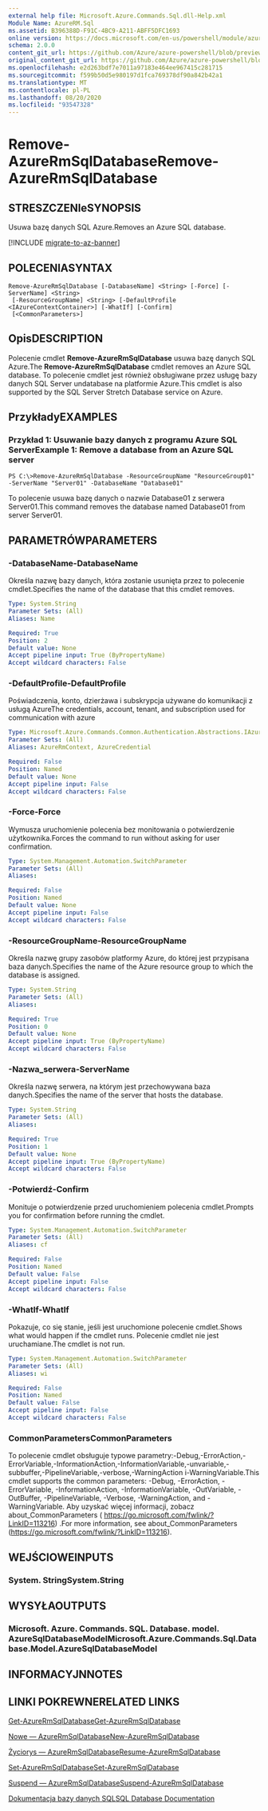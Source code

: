 ```yaml
---
external help file: Microsoft.Azure.Commands.Sql.dll-Help.xml
Module Name: AzureRM.Sql
ms.assetid: B396388D-F91C-4BC9-A211-ABFF5DFC1693
online version: https://docs.microsoft.com/en-us/powershell/module/azurerm.sql/remove-azurermsqldatabase
schema: 2.0.0
content_git_url: https://github.com/Azure/azure-powershell/blob/preview/src/ResourceManager/Sql/Commands.Sql/help/Remove-AzureRmSqlDatabase.md
original_content_git_url: https://github.com/Azure/azure-powershell/blob/preview/src/ResourceManager/Sql/Commands.Sql/help/Remove-AzureRmSqlDatabase.md
ms.openlocfilehash: e2d263bdf7e7011a97183e464ee967415c281715
ms.sourcegitcommit: f599b50d5e980197d1fca769378df90a842b42a1
ms.translationtype: MT
ms.contentlocale: pl-PL
ms.lasthandoff: 08/20/2020
ms.locfileid: "93547328"
---
```

# <span data-ttu-id="ed2c3-101">Remove-AzureRmSqlDatabase</span><span class="sxs-lookup"><span data-stu-id="ed2c3-101">Remove-AzureRmSqlDatabase</span></span>

## <span data-ttu-id="ed2c3-102">STRESZCZENIe</span><span class="sxs-lookup"><span data-stu-id="ed2c3-102">SYNOPSIS</span></span>
<span data-ttu-id="ed2c3-103">Usuwa bazę danych SQL Azure.</span><span class="sxs-lookup"><span data-stu-id="ed2c3-103">Removes an Azure SQL database.</span></span>

[!INCLUDE [migrate-to-az-banner](../../includes/migrate-to-az-banner.md)]

## <span data-ttu-id="ed2c3-104">POLECENIA</span><span class="sxs-lookup"><span data-stu-id="ed2c3-104">SYNTAX</span></span>

```
Remove-AzureRmSqlDatabase [-DatabaseName] <String> [-Force] [-ServerName] <String>
 [-ResourceGroupName] <String> [-DefaultProfile <IAzureContextContainer>] [-WhatIf] [-Confirm]
 [<CommonParameters>]
```

## <span data-ttu-id="ed2c3-105">Opis</span><span class="sxs-lookup"><span data-stu-id="ed2c3-105">DESCRIPTION</span></span>
<span data-ttu-id="ed2c3-106">Polecenie cmdlet **Remove-AzureRmSqlDatabase** usuwa bazę danych SQL Azure.</span><span class="sxs-lookup"><span data-stu-id="ed2c3-106">The **Remove-AzureRmSqlDatabase** cmdlet removes an Azure SQL database.</span></span>
<span data-ttu-id="ed2c3-107">To polecenie cmdlet jest również obsługiwane przez usługę bazy danych SQL Server undatabase na platformie Azure.</span><span class="sxs-lookup"><span data-stu-id="ed2c3-107">This cmdlet is also supported by the SQL Server Stretch Database service on Azure.</span></span>

## <span data-ttu-id="ed2c3-108">Przykłady</span><span class="sxs-lookup"><span data-stu-id="ed2c3-108">EXAMPLES</span></span>

### <span data-ttu-id="ed2c3-109">Przykład 1: Usuwanie bazy danych z programu Azure SQL Server</span><span class="sxs-lookup"><span data-stu-id="ed2c3-109">Example 1: Remove a database from an Azure SQL server</span></span>
```
PS C:\>Remove-AzureRmSqlDatabase -ResourceGroupName "ResourceGroup01" -ServerName "Server01" -DatabaseName "Database01"
```

<span data-ttu-id="ed2c3-110">To polecenie usuwa bazę danych o nazwie Database01 z serwera Server01.</span><span class="sxs-lookup"><span data-stu-id="ed2c3-110">This command removes the database named Database01 from server Server01.</span></span>

## <span data-ttu-id="ed2c3-111">PARAMETRÓW</span><span class="sxs-lookup"><span data-stu-id="ed2c3-111">PARAMETERS</span></span>

### <span data-ttu-id="ed2c3-112">-DatabaseName</span><span class="sxs-lookup"><span data-stu-id="ed2c3-112">-DatabaseName</span></span>
<span data-ttu-id="ed2c3-113">Określa nazwę bazy danych, która zostanie usunięta przez to polecenie cmdlet.</span><span class="sxs-lookup"><span data-stu-id="ed2c3-113">Specifies the name of the database that this cmdlet removes.</span></span>

```yaml
Type: System.String
Parameter Sets: (All)
Aliases: Name

Required: True
Position: 2
Default value: None
Accept pipeline input: True (ByPropertyName)
Accept wildcard characters: False
```

### <span data-ttu-id="ed2c3-114">-DefaultProfile</span><span class="sxs-lookup"><span data-stu-id="ed2c3-114">-DefaultProfile</span></span>
<span data-ttu-id="ed2c3-115">Poświadczenia, konto, dzierżawa i subskrypcja używane do komunikacji z usługą Azure</span><span class="sxs-lookup"><span data-stu-id="ed2c3-115">The credentials, account, tenant, and subscription used for communication with azure</span></span>

```yaml
Type: Microsoft.Azure.Commands.Common.Authentication.Abstractions.IAzureContextContainer
Parameter Sets: (All)
Aliases: AzureRmContext, AzureCredential

Required: False
Position: Named
Default value: None
Accept pipeline input: False
Accept wildcard characters: False
```

### <span data-ttu-id="ed2c3-116">-Force</span><span class="sxs-lookup"><span data-stu-id="ed2c3-116">-Force</span></span>
<span data-ttu-id="ed2c3-117">Wymusza uruchomienie polecenia bez monitowania o potwierdzenie użytkownika.</span><span class="sxs-lookup"><span data-stu-id="ed2c3-117">Forces the command to run without asking for user confirmation.</span></span>

```yaml
Type: System.Management.Automation.SwitchParameter
Parameter Sets: (All)
Aliases:

Required: False
Position: Named
Default value: None
Accept pipeline input: False
Accept wildcard characters: False
```

### <span data-ttu-id="ed2c3-118">-ResourceGroupName</span><span class="sxs-lookup"><span data-stu-id="ed2c3-118">-ResourceGroupName</span></span>
<span data-ttu-id="ed2c3-119">Określa nazwę grupy zasobów platformy Azure, do której jest przypisana baza danych.</span><span class="sxs-lookup"><span data-stu-id="ed2c3-119">Specifies the name of the Azure resource group to which the database is assigned.</span></span>

```yaml
Type: System.String
Parameter Sets: (All)
Aliases:

Required: True
Position: 0
Default value: None
Accept pipeline input: True (ByPropertyName)
Accept wildcard characters: False
```

### <span data-ttu-id="ed2c3-120">-Nazwa_serwera</span><span class="sxs-lookup"><span data-stu-id="ed2c3-120">-ServerName</span></span>
<span data-ttu-id="ed2c3-121">Określa nazwę serwera, na którym jest przechowywana baza danych.</span><span class="sxs-lookup"><span data-stu-id="ed2c3-121">Specifies the name of the server that hosts the database.</span></span>

```yaml
Type: System.String
Parameter Sets: (All)
Aliases:

Required: True
Position: 1
Default value: None
Accept pipeline input: True (ByPropertyName)
Accept wildcard characters: False
```

### <span data-ttu-id="ed2c3-122">-Potwierdź</span><span class="sxs-lookup"><span data-stu-id="ed2c3-122">-Confirm</span></span>
<span data-ttu-id="ed2c3-123">Monituje o potwierdzenie przed uruchomieniem polecenia cmdlet.</span><span class="sxs-lookup"><span data-stu-id="ed2c3-123">Prompts you for confirmation before running the cmdlet.</span></span>

```yaml
Type: System.Management.Automation.SwitchParameter
Parameter Sets: (All)
Aliases: cf

Required: False
Position: Named
Default value: False
Accept pipeline input: False
Accept wildcard characters: False
```

### <span data-ttu-id="ed2c3-124">-WhatIf</span><span class="sxs-lookup"><span data-stu-id="ed2c3-124">-WhatIf</span></span>
<span data-ttu-id="ed2c3-125">Pokazuje, co się stanie, jeśli jest uruchomione polecenie cmdlet.</span><span class="sxs-lookup"><span data-stu-id="ed2c3-125">Shows what would happen if the cmdlet runs.</span></span>
<span data-ttu-id="ed2c3-126">Polecenie cmdlet nie jest uruchamiane.</span><span class="sxs-lookup"><span data-stu-id="ed2c3-126">The cmdlet is not run.</span></span>

```yaml
Type: System.Management.Automation.SwitchParameter
Parameter Sets: (All)
Aliases: wi

Required: False
Position: Named
Default value: False
Accept pipeline input: False
Accept wildcard characters: False
```

### <span data-ttu-id="ed2c3-127">CommonParameters</span><span class="sxs-lookup"><span data-stu-id="ed2c3-127">CommonParameters</span></span>
<span data-ttu-id="ed2c3-128">To polecenie cmdlet obsługuje typowe parametry:-Debug,-ErrorAction,-ErrorVariable,-InformationAction,-InformationVariable,-unvariable,-subbuffer,-PipelineVariable,-verbose,-WarningAction i-WarningVariable.</span><span class="sxs-lookup"><span data-stu-id="ed2c3-128">This cmdlet supports the common parameters: -Debug, -ErrorAction, -ErrorVariable, -InformationAction, -InformationVariable, -OutVariable, -OutBuffer, -PipelineVariable, -Verbose, -WarningAction, and -WarningVariable.</span></span> <span data-ttu-id="ed2c3-129">Aby uzyskać więcej informacji, zobacz about_CommonParameters ( https://go.microsoft.com/fwlink/?LinkID=113216) .</span><span class="sxs-lookup"><span data-stu-id="ed2c3-129">For more information, see about_CommonParameters (https://go.microsoft.com/fwlink/?LinkID=113216).</span></span>

## <span data-ttu-id="ed2c3-130">WEJŚCIOWE</span><span class="sxs-lookup"><span data-stu-id="ed2c3-130">INPUTS</span></span>

### <span data-ttu-id="ed2c3-131">System. String</span><span class="sxs-lookup"><span data-stu-id="ed2c3-131">System.String</span></span>

## <span data-ttu-id="ed2c3-132">WYSYŁA</span><span class="sxs-lookup"><span data-stu-id="ed2c3-132">OUTPUTS</span></span>

### <span data-ttu-id="ed2c3-133">Microsoft. Azure. Commands. SQL. Database. model. AzureSqlDatabaseModel</span><span class="sxs-lookup"><span data-stu-id="ed2c3-133">Microsoft.Azure.Commands.Sql.Database.Model.AzureSqlDatabaseModel</span></span>

## <span data-ttu-id="ed2c3-134">INFORMACYJN</span><span class="sxs-lookup"><span data-stu-id="ed2c3-134">NOTES</span></span>

## <span data-ttu-id="ed2c3-135">LINKI POKREWNE</span><span class="sxs-lookup"><span data-stu-id="ed2c3-135">RELATED LINKS</span></span>

[<span data-ttu-id="ed2c3-136">Get-AzureRmSqlDatabase</span><span class="sxs-lookup"><span data-stu-id="ed2c3-136">Get-AzureRmSqlDatabase</span></span>](./Get-AzureRmSqlDatabase.md)

[<span data-ttu-id="ed2c3-137">Nowe — AzureRmSqlDatabase</span><span class="sxs-lookup"><span data-stu-id="ed2c3-137">New-AzureRmSqlDatabase</span></span>](./New-AzureRmSqlDatabase.md)

[<span data-ttu-id="ed2c3-138">Życiorys — AzureRmSqlDatabase</span><span class="sxs-lookup"><span data-stu-id="ed2c3-138">Resume-AzureRmSqlDatabase</span></span>](./Resume-AzureRmSqlDatabase.md)

[<span data-ttu-id="ed2c3-139">Set-AzureRmSqlDatabase</span><span class="sxs-lookup"><span data-stu-id="ed2c3-139">Set-AzureRmSqlDatabase</span></span>](./Set-AzureRmSqlDatabase.md)

[<span data-ttu-id="ed2c3-140">Suspend — AzureRmSqlDatabase</span><span class="sxs-lookup"><span data-stu-id="ed2c3-140">Suspend-AzureRmSqlDatabase</span></span>](./Suspend-AzureRmSqlDatabase.md)

[<span data-ttu-id="ed2c3-141">Dokumentacja bazy danych SQL</span><span class="sxs-lookup"><span data-stu-id="ed2c3-141">SQL Database Documentation</span></span>](https://docs.microsoft.com/azure/sql-database/)


